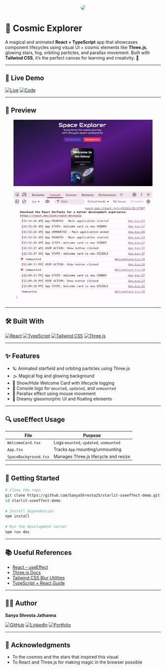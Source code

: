 <p align="center">
  <img src="https://i.pinimg.com/originals/11/e9/42/11e9421d56b1281a56957bcd9ba99a8a.gif" width="400" style="border-radius: 20px;" />
</p>

# 🌌 Cosmic Explorer

A magical and animated **React + TypeScript** app that showcases component lifecycles using visual UI + cosmic elements like **Three.js**, glowing stars, fog, orbiting particles, and parallax movement. Built with **Tailwind CSS**, it’s the perfect canvas for learning and creativity. 🌠

---

## 🚀 Live Demo

[![Live](https://img.shields.io/badge/🌐%20Live-Click%20Here-blueviolet?style=flat&logo=vercel&logoColor=white)](https://bespoke-torte-7c7206.netlify.app/)
[![Code](https://img.shields.io/badge/💻%20Code-GitHub-lightpink?style=flat&logo=github)](https://github.com/SanyaShresta25/starlit-useeffect-demo)

---

## 📸 Preview
<p align="center">
  <img src="./screenshotcosmos.jpg" alt="Space App Screenshot" width="450" />
</p>
<p align="center">
  <img src="./console.jpg" alt="Space App Screenshot" width="450" />
</p>

---

## 🛠️ Built With

[![React](https://img.shields.io/badge/-React-61DAFB?style=flat&logo=react&logoColor=black)](https://react.dev)
[![TypeScript](https://img.shields.io/badge/-TypeScript-lightblue?style=flat&logo=typescript&logoColor=black)](https://www.typescriptlang.org/)
[![Tailwind CSS](https://img.shields.io/badge/-TailwindCSS-lightgreen?style=flat&logo=tailwindcss&logoColor=black)](https://tailwindcss.com/)
[![Three.js](https://img.shields.io/badge/-Three.js-black?style=flat&logo=three.js)](https://threejs.org/)

---

## ✨ Features

* 🪐 Animated starfield and orbiting particles using Three.js
* 🌫️ Magical fog and glowing background
* 🚀 Show/Hide Welcome Card with lifecycle logging
* 🔄 Console logs for `mounted`, `updated`, and `unmounted`
* 🎨 Parallax effect using mouse movement
* 🌌 Dreamy glassmorphic UI and floating elements

---

## 🔍 useEffect Usage

| File              | Purpose                                  |
|-------------------|------------------------------------------|
| `WelcomeCard.tsx` | Logs `mounted`, `updated`, `unmounted`   |
| `App.tsx`         | Tracks `App` mounting/unmounting         |
| `SpaceBackground.tsx` | Manages Three.js lifecycle and resize |

---

## 🔧 Getting Started

```bash
# Clone the repo
git clone https://github.com/SanyaShresta25/starlit-useeffect-demo.git
cd starlit-useeffect-demo

# Install dependencies
npm install

# Run the development server
npm run dev
```

---
## 📚 Useful References

* [React – useEffect](https://react.dev/reference/react/useEffect)
* [Three.js Docs](https://threejs.org/docs/)
* [Tailwind CSS Blur Utilities](https://tailwindcss.com/docs/blur)
* [TypeScript + React Guide](https://react-typescript-cheatsheet.netlify.app/)

---

## 👩‍🚀 Author

**Sanya Shresta Jathanna**

[![GitHub](https://img.shields.io/badge/-GitHub-black?style=flat&logo=github)](https://github.com/SanyaShresta25)
[![LinkedIn](https://img.shields.io/badge/-LinkedIn-ccf?style=flat&logo=linkedin&logoColor=black)](https://www.linkedin.com/in/sanya-shresta-jathanna)
[![Portfolio](https://img.shields.io/badge/-Portfolio-e6e6fa?style=flat)](https://sanyashresta.netlify.app/)

---

## 🙏 Acknowledgments

* To the cosmos and the stars that inspired this visual
* To React and Three.js for making magic in the browser possible

